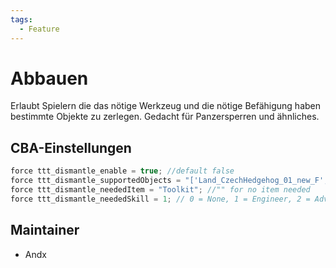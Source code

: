 ```yaml
---
tags:
  - Feature
---
```


# Abbauen

Erlaubt Spielern die das nötige Werkzeug und die nötige Befähigung haben bestimmte Objekte zu zerlegen. Gedacht für Panzersperren und ähnliches.

## CBA-Einstellungen

```c++
force ttt_dismantle_enable = true; //default false
force ttt_dismantle_supportedObjects = "['Land_CzechHedgehog_01_new_F', 'Land_CzechHedgehog_01_old_F']";
force ttt_dismantle_neededItem = "Toolkit"; //"" for no item needed
force ttt_dismantle_neededSkill = 1; // 0 = None, 1 = Engineer, 2 = Advanced Engineer
```

## Maintainer

- Andx
